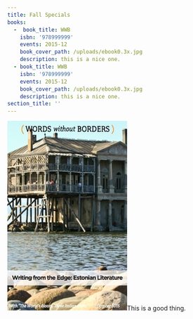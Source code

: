 ```yaml
---
title: Fall Specials
books:
  -  book_title: WWB
    isbn: '978999999'
    events: 2015-12
    book_cover_path: /uploads/ebook0.3x.jpg
    description: this is a nice one.
  - book_title: WWB
    isbn: '978999999'
    events: 2015-12
    book_cover_path: /uploads/ebook0.3x.jpg
    description: this is a nice one.
section_title: ''
---
```


![](/uploads/versions/ebook0.3x---x----273-432x---.jpg)This is a good thing.